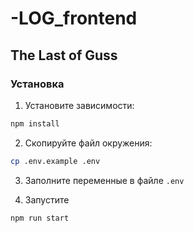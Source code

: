 # -LOG_frontend

## The Last of Guss

### Установка

1. Установите зависимости:
```bash
npm install
```

2. Скопируйте файл окружения:
```bash
cp .env.example .env
```

3. Заполните переменные в файле `.env`

4. Запустите
```bash
npm run start
```
